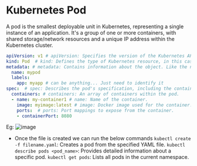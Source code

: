 # Kubernetes Pod
A pod is the smallest deployable unit in Kubernetes, representing a single instance of an application. It's a group of one or more containers, with shared storage/network resources and a unique IP address within the Kubernetes cluster.

```yaml
apiVersion: v1 # apiVersion: Specifies the version of the Kubernetes API being used.
kind: Pod  # kind: Defines the type of Kubernetes resource, in this case, a Pod.
metadata: # metadata: Contains information about the object. Like the name, labels, and other metadata of the pod.
  name: mypod
  labels:
    app: myapp # can be anything... Just need to identify it
spec:  # spec: Describes the pod's specification, including the containers running inside it.
  containers: # containers: An array of containers within the pod.
  - name: my-container1 # name: Name of the container.
    image: myimage:latest # image: Docker image used for the container.
    ports:  # ports: Port mappings to expose from the container.
    - containerPort: 8080
```
Eg:
![image](https://github.com/itsarkcodes/Mastering-DevOps/assets/87442305/979318ad-0ec4-4490-af82-307b111608eb)

- Once the file is created we can run the below commands
```kubectl create -f filename.yaml```: Creates a pod from the specified YAML file.
```kubectl describe pods <pod_name>```: Provides detailed information about a specific pod.
```kubectl get pods```: Lists all pods in the current namespace.
